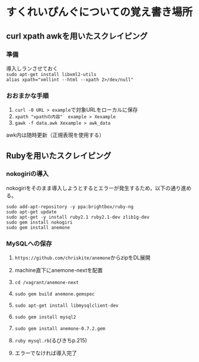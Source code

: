 # すくれいぴんぐについての覚え書き場所

## curl xpath awkを用いたスクレイピング

### 準備
導入しランさせておく  
`sudo apt-get install libxml2-utils`  
`alias xpath="xmllint --html --xpath 2>/dev/null"`

### おおまかな手順
1.  `curl -0 URL > example`で対象URLをローカルに保存
1.  `xpath "xpathの内容"  example > Xexample`
1.  `gawk -f data.awk Xexample > awk_data`  

awk内は随時更新（正規表現を使用する）

## Rubyを用いたスクレイピング

### nokogiriの導入
nokogiriをそのまま導入しようとするとエラーが発生するため，以下の通り進める。
```
sudo add-apt-repository -y ppa:brightbox/ruby-ng
sudo apt-get update
sudo apt-get -y install ruby2.1 ruby2.1-dev zlib1g-dev
sudo gem install nokogiri
sudo gem install anemone

```

### MySQLへの保存
1.  `https://github.com/chriskite/anemone`からzipをDL展開  

1.  machine直下にanemone-nextを配置  

1.  `cd /vagrant/anemone-next`  

1.  `sudo gem build anemone.gemspec`  

1.  `sudo apt-get install libmysqlclient-dev`  

1.  `sudo gem install mysql2`  

1.  `sudo gem install anemone-0.7.2.gem`  

1.  `ruby mysql.rb`(るびきちp.215)  

1.  エラーでなければ導入完了  
